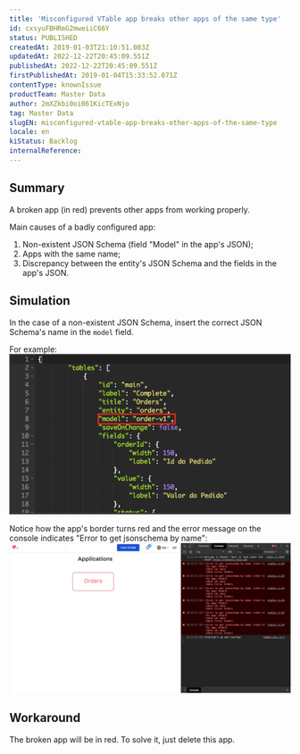 ```yaml
---
title: 'Misconfigured VTable app breaks other apps of the same type'
id: cxsyuFBHRmG2mweiiC66Y
status: PUBLISHED
createdAt: 2019-01-03T21:10:51.083Z
updatedAt: 2022-12-22T20:45:09.551Z
publishedAt: 2022-12-22T20:45:09.551Z
firstPublishedAt: 2019-01-04T15:33:52.071Z
contentType: knownIssue
productTeam: Master Data
author: 2mXZkbi0oi061KicTExNjo
tag: Master Data
slugEN: misconfigured-vtable-app-breaks-other-apps-of-the-same-type
locale: en
kiStatus: Backlog
internalReference: 
---
```


## Summary

A broken app (in red) prevents other apps from working properly.

Main causes of a badly configured app:
1. Non-existent JSON Schema (field "Model" in the app's JSON);
2. Apps with the same name;
3. Discrepancy between the entity's JSON Schema and the fields in the app's JSON.

## Simulation

In the case of a non-existent JSON Schema, insert the correct JSON Schema's name in the `model` field.

For example: ![Screen Shot 2019-01-03 at 19.31.53](https://raw.githubusercontent.com/vtexdocs/help-center-content/refs/heads/main/docs/en/known-issues/Master%20Data/misconfigured-vtable-app-breaks-other-apps-of-the-same-type_1.png)

Notice how the app's border turns red and the error message on the console indicates "Error to get jsonschema by name": ![Screen Shot 2019-01-03 at 19.24.22](https://raw.githubusercontent.com/vtexdocs/help-center-content/refs/heads/main/docs/en/known-issues/Master%20Data/misconfigured-vtable-app-breaks-other-apps-of-the-same-type_2.png)

## Workaround

The broken app will be in red. To solve it, just delete this app.

